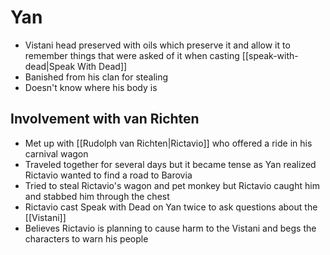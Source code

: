# Yan
* Vistani head preserved with oils which preserve it and allow it to remember things that were asked of it when casting [[speak-with-dead|Speak With Dead]]
* Banished from his clan for stealing
* Doesn't know where his body is
## Involvement with van Richten
* Met up with [[Rudolph van Richten|Rictavio]] who offered a ride in his carnival wagon
* Traveled together for several days but it became tense as Yan realized Rictavio wanted to find a road to Barovia
* Tried to steal Rictavio's wagon and pet monkey but Rictavio caught him and stabbed him through the chest
* Rictavio cast Speak with Dead on Yan twice to ask questions about the [[Vistani]]
* Believes Rictavio is planning to cause harm to the Vistani and begs the characters to warn his people